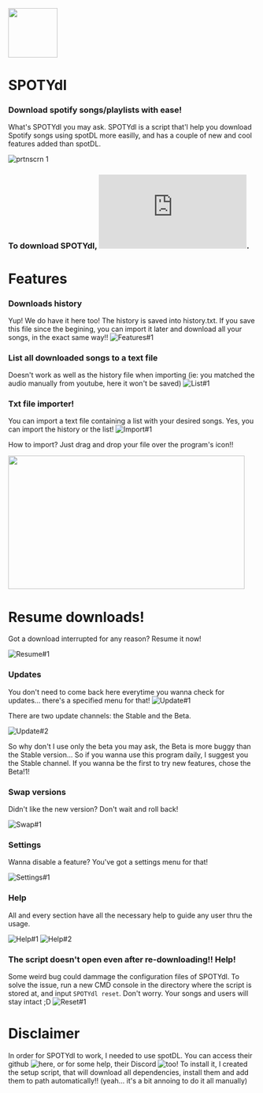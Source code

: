 <a href="https://github.com/GabiBrawl/SPOTYdl/releases/tag/SPOTYdl_v2.0" target="_blank" draggable="false"/>
  <img width="100" height="100" border="0" align="center"  src="https://user-images.githubusercontent.com/85069997/163675739-355dc669-721e-4d55-9f31-1fc56d59cff5.png"/>
</a>

# SPOTYdl

### Download spotify songs/playlists with ease!

What's SPOTYdl you may ask. SPOTYdl is a script that'l help you download Spotify songs using spotDL more easilly, and has a couple of new and cool features added than spotDL.

![prtnscrn 1](https://user-images.githubusercontent.com/85069997/173223783-bd2e5198-451d-4489-aaf5-8b675072fd68.png)

### To download SPOTYdl, ![**click here**](https://github.com/GabiBrawl/SPOTYdl/releases/download/SPOTYdl/SPOTYdl.bat).

# Features
### Downloads history
Yup! We do have it here too! The history is saved into history.txt. If you save this file since the begining, you can import it later and download all your songs, in the exact same way!!
![Features#1](https://user-images.githubusercontent.com/85069997/163460646-517b4f35-1f84-4c25-b135-766f69229389.png)

### List all downloaded songs to a text file
Doesn't work as well as the history file when importing (ie: you matched the audio manually from youtube, here it won't be saved)
![List#1](https://user-images.githubusercontent.com/85069997/163459542-d1426a28-c36d-48fa-8d0c-9ec4bb859f4a.png)

### Txt file importer!
You can import a text file containing a list with your desired songs. Yes, you can import the history or the list!
![Import#1](https://user-images.githubusercontent.com/85069997/163460056-2d6753cb-c8ef-4590-b8e1-543b7a774cbc.png)

How to import? Just drag and drop your file over the program's icon!!

<img src="https://user-images.githubusercontent.com/85069997/163463744-6f12d9f9-49b5-49ce-86f4-a2ef63043359.gif" width="480" height="270">

# Resume downloads!
Got a download interrupted for any reason? Resume it now!

![Resume#1](https://user-images.githubusercontent.com/85069997/163818183-3edbc12a-6c6c-4d0a-86dd-95056d8824ea.gif)

### Updates
You don't need to come back here everytime you wanna check for updates... there's a specified menu for that!
![Update#1](https://user-images.githubusercontent.com/85069997/163431946-9836a417-53b6-4cb0-b701-8408fea4e3cf.png)

There are two update channels: the Stable and the Beta.

![Update#2](https://user-images.githubusercontent.com/85069997/209477724-9da0ceb0-c40e-4048-aef5-9483d6c93253.png)

So why don't I use only the beta you may ask, the Beta is more buggy than the Stable version... So if you wanna use this program daily, I suggest you the Stable channel. If you wanna be the first to try new features, chose the Beta!1!

### Swap versions
Didn't like the new version? Don't wait and roll back!

![Swap#1](https://user-images.githubusercontent.com/85069997/209470984-1370f797-d17f-4e58-ada4-92cc4f39c766.png)

### Settings
Wanna disable a feature? You've got a settings menu for that!

![Settings#1](https://user-images.githubusercontent.com/85069997/209470789-0ed593aa-19a8-4ab4-8e2e-1ecfa237942a.png)


### Help
All and every section have all the necessary help to guide any user thru the usage.

![Help#1](https://user-images.githubusercontent.com/85069997/163458730-75ab650a-0606-493d-b64c-5f7a74052916.png)
![Help#2](https://user-images.githubusercontent.com/85069997/163458874-095b0c42-1391-4939-bc5e-9c15c4b98cd7.png)

### The script doesn't open even after re-downloading!! Help!
Some weird bug could dammage the configuration files of SPOTYdl. To solve the issue, run a new CMD console in the directory where the script is stored at, and input ```SPOTYdl reset```. Don't worry. Your songs and users will stay intact ;D
![Reset#1](https://user-images.githubusercontent.com/85069997/209470627-badfaf92-9edc-40be-8eae-3990671b79fa.png)

# Disclaimer
In order for SPOTYdl to work, I needed to use spotDL. You can access their github ![here](https://github.com/spotDL), or for some help, their Discord ![too](https://discord.gg/xCa23pwJWY)! To install it, I created the setup script, that will download all dependencies, install them and add them to path automatically!! (yeah... it's a bit annoing to do it all manually)
